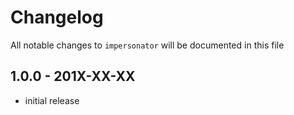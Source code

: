 # Changelog

All notable changes to `impersonator` will be documented in this file

## 1.0.0 - 201X-XX-XX

- initial release
